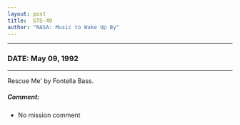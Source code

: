 ```yaml
---
layout: post
title:  STS-49
author: "NASA: Music to Wake Up By"
---
```


----
### DATE: May 09, 1992
----
Rescue Me' by Fontella Bass.

##### Comment:
* No mission comment
